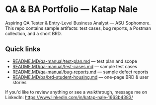 # QA & BA Portfolio — Katap Nale

Aspiring QA Tester & Entry-Level Business Analyst — ASU Sophomore.  
This repo contains sample artifacts: test cases, bug reports, a Postman collection, and a short BRD.

## Quick links
- [README.MD/qa-manual/test-plan.md](README.MD/qa-manual/test-plan.md) — test plan and scope
- [README.MD/qa-manual/test-cases.md](README.MD/qa-manual/test-cases.md) — sample test cases
- [README.MD/qa-manual/bug-reports.md](README.MD/qa-manual/bug-reports.md) — sample defect reports
- [README.MD/ba/brd-student-housing.md](README.MD/ba/brd-student-housing.md) — one-page BRD & user stories


If you'd like to review anything or see a walkthrough, message me on LinkedIn: https://www.linkedin.com/in/katap-nale-1663b4383/
